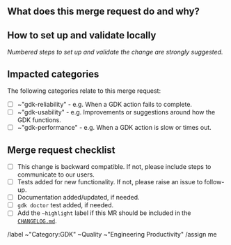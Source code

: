 ## What does this merge request do and why?

<!-- Briefly describe what this merge request does and why. -->

## How to set up and validate locally

_Numbered steps to set up and validate the change are strongly suggested._

<!--
Example below:

1. Ensure GitLab Pages is enabled by adding the below configuration in `gdk.yml`:
  ```yml
  ---
  gitlab_pages:
    enabled: true
  ```
1. Check out to this merge request's branch.
1. Run `gdk reconfigure` to check if regenerating all configuration is successful.
-->

## Impacted categories

The following categories relate to this merge request:

- [ ] ~"gdk-reliability" - e.g. When a GDK action fails to complete.
- [ ] ~"gdk-usability" - e.g. Improvements or suggestions around how the GDK functions.
- [ ] ~"gdk-performance" - e.g. When a GDK action is slow or times out.

<!-- Please add the selected labels to this merge request, thanks ♥️ -->

## Merge request checklist

- [ ] This change is backward compatible. If not, please include steps to communicate to our users.
- [ ] Tests added for new functionality. If not, please raise an issue to follow-up.
- [ ] Documentation added/updated, if needed.
- [ ] `gdk doctor` test added, if needed.
- [ ] Add the `~highlight` label if this MR should be included in the [`CHANGELOG.md`](https://gitlab.com/gitlab-org/gitlab-development-kit/-/blob/main/CHANGELOG.md).

/label ~"Category:GDK" ~Quality ~"Engineering Productivity"
/assign me

<!-- template sourced from https://gitlab.com/gitlab-org/gitlab-development-kit/-/blob/main/.gitlab/merge_request_templates/Default.md -->
